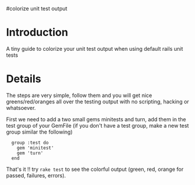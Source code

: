 #colorize unit test output

# Introduction #

A tiny guide to colorize your unit test output when using default rails unit tests


# Details #

The steps are very simple, follow them and you will get nice greens/red/oranges all over the testing output with no scripting, hacking or whatsoever.

First we need to add a two small gems minitests and turn, add them in the test group of your GemFile (if you don't have a test group, make a new test group similar the following)

```
  group :test do 
    gem 'minitest' 
    gem 'turn' 
  end   
```

That's it !! try ` rake test ` to see the colorful output (green, red, orange for passed, failures, errors).